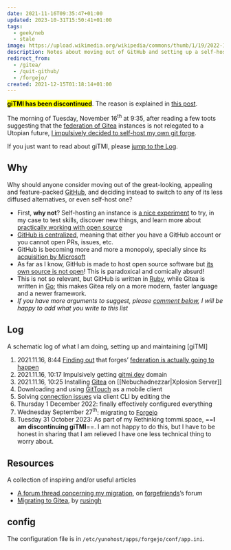 ```yaml
---
date: 2021-11-16T09:35:47+01:00
updated: 2023-10-31T15:50:41+01:00
tags:
  - geek/neb
  - stale
image: https://upload.wikimedia.org/wikipedia/commons/thumb/1/19/2022-11-27_Forgejo_by-David-Revoy.jpg/1280px-2022-11-27_Forgejo_by-David-Revoy.jpg
description: Notes about moving out of GitHub and setting up a self-hosted Forgejo instance.
redirect_from:
  - /gitea/
  - /quit-github/
  - /forgejo/
created: 2021-12-15T01:18:14+01:00
---
```

<div class='red box'>
		<mark><strong>giTMI has been discontinued</strong></mark>. The reason is explained in <a href='https://tommi.space/v2' target='_blank' title='Rethinking tommi.space'>this post</a>.
</div>

The morning of <time datetime='2021-11-16T09:34:47+01:00'>Tuesday, November 16<sup>th</sup> at 9:35</time>, after reading a few toots suggesting that the [federation of Gitea](https://forgefriends.org 'ForgeFriends website') instances is not relegated to a Utopian future, [I impulsively decided to self-host my own git forge](https://mastodon.uno/@tommi/107286030559967130 'Tommi’s toot about self-hosting his own git forge').

If you just want to read about giTMI, please [jump to the Log](#Log 'Jump to the Log section').

## Why

Why should anyone consider moving out of the great-looking, appealing and feature-packed [GitHub](https://github.com), and deciding instead to switch to any of its less diffused alternatives, or even self-host one?

- First, **why not**? Self-hosting an instance is [a nice experiment](https://rusingh.com/github-codeberg-gitea-migrations '“GitHub to Codeberg to… Gitea?” on Ru Singh’s blog') to try, in my case to test skills, discover new things, and learn more about [practically working with open source](https://leanpub.com/contributetoopensource-therightway '“Contribute to opensource: the right way„ by Daniele Scasciafratte')
- [GitHub is centralized](https://fosstodon.org/@yarmo/107263376066057557 'Toot about GitHub centralization, on Fossdon'), meaning that either you have a GitHub account or you cannot open PRs, issues, etc.
- GitHub is becoming more and more a monopoly, specially since its [acquisition by Microsoft](https://en.wikipedia.org/wiki/GitHub#Acquisition_by_Microsoft '“Acquisition by Microsoft„ subsection of GitHub Wikipedia page')
- As far as I know, GitHub is made to host open source software but <u>its own source is not open</u>! This is paradoxical and comically absurd!
- This is not so relevant, but GitHub is written in [Ruby](https://www.ruby-lang.org 'Ruby’s official website'), while Gitea is written in [Go](https://golang.org/ 'Go’s official website'); this makes Gitea rely on a more modern, faster language and a newer framework.
- *If you have more arguments to suggest, please [comment below](#comments 'Go to comments'), I will be happy to add what you write to this list*

## Log

A schematic log of what I am doing, setting up and maintaining [giTMI]

1. <time datetime='2021-11-16T08:44:40+01:00'>2021.11.16, 8:44</time> [Finding out](https://mastodon.uno/@tommi/107285620570565058 'My toot after finding out that forgefriends is being funded and developed') that forges’ [federation is actually going to happen](https://social.gitea.io/@gitea/107006650861897944 'Gitea’s toot announcing the achievement of a first step towards federation')
2. <time datetime='2021-11-16T10:17:40+01:00'>2021.11.16, 10:17</time> Impulsively getting [gitmi.dev](https://gitmi.dev 'giTMI') domain
3. <time datetime='2021-11-16T10:25:40+01:00'>2021.11.16, 10:25</time> Installing [Gitea](https://gitea.com 'Gitea official website') on [[Nebuchadnezzar|Xplosion Server]]
4. Downloading and using [GitTouch](https://github.com/git-touch/git-touch 'git-touch on GitHub') as a mobile client
5. Solving [connection issues](https://forum.forgefriends.org/t/migrating-from-github-to-self-hosted-gitea/486/4 'Error reported on Forgefriends forum') via client CLI by editing the
6. <time datetime='2022-12-01T11:00:19+01:00'>Thursday 1 December 2022</time>: finally effectively configured everything
7. <time datetime='2023-09-27T19:05:06+02:00'>Wednesday September 27<sup>th</sup></time>: migrating to [Forgejo](https://forgejo.org 'Forgejo')
8. <time datetime='2023-10-31T14:28:19+01:00'>Tuesday 31 October 2023</time>: As part of my Rethinking tommi.space, ==**I am discontinuing giTMI**==. I am not happy to do this, but I have to be honest in sharing that I am relieved I have one less technical thing to worry about.

## Resources

A collection of inspiring and/or useful articles

- [A forum thread concerning my migration](https://forum.forgefriends.org/t/migrating-from-github-to-self-hosted-gitea/486 'Migrating from GitHub to self-hosted Gitea'), on [forgefriends](https://forgefriends.org 'forgefriends')’s forum
- [Migrating to Gitea](https://rusingh.com/github-codeberg-gitea-migrations '“GitHub to Codeberg to… Gitea?” on Ru Singh’s blog'), by [rusingh](https://rusingh.com 'Ru Singh’s personal website')

## config

The configuration file is in `/etc/yunohost/apps/forgejo/conf/app.ini`.
